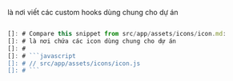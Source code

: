 là nơi viết các custom hooks dùng chung cho dự án

````javascript

[]: # Compare this snippet from src/app/assets/icons/icon.md:
[]: # là nơi chứa các icon dùng chung cho dự án
[]: #
[]: # ```javascript
[]: # // src/app/assets/icons/icon.js
[]: # ```

````
